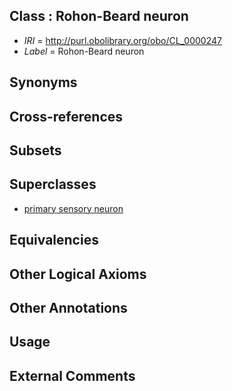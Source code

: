 
## Class : Rohon-Beard neuron

 * *IRI* = http://purl.obolibrary.org/obo/CL_0000247
 * *Label* = Rohon-Beard neuron

## Synonyms


## Cross-references


## Subsets


## Superclasses

 * [primary sensory neuron](../../CL/31/CL_0000531.md)

## Equivalencies


## Other Logical Axioms


## Other Annotations


## Usage


## External Comments

